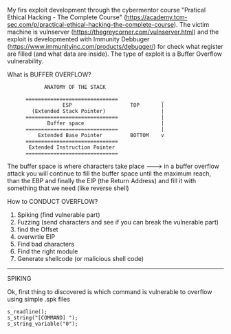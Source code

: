 My firs exploit development through the cybermentor course "Pratical Ethical Hacking - The Complete Course" (https://academy.tcm-sec.com/p/practical-ethical-hacking-the-complete-course).
The victim machine is vulnserver (https://thegreycorner.com/vulnserver.html) and the exploit is developmented with Immunity Debbuger (https://www.immunityinc.com/products/debugger/) for check what register are filled (and what data are inside).
The type of exploit is a Buffer Overflow vulnerability.

What is BUFFER OVERFLOW?


                ANATOMY OF THE STACK 
                                                   
          ==============================              _
                      ESP                   TOP       |    
            (Extended Stack Pointer)                  |
          ==============================              |
                 Buffer space                         |
          ==============================              |
              Extended Base Pointer         BOTTOM    v
          ==============================
           Extended Instruction Pointer
          ==============================


The buffer space is where characters take place ---> in a buffer overflow attack you will continue to fill the buffer space until the maximum reach, than the EBP
and finally the EIP (the Return Address) and fill it with something that we need (like reverse shell)



How to CONDUCT OVERFLOW?

1) Spiking (find vulnerable part)
2) Fuzzing (send characters and see if you can break the vulnerable part)
3) find the Offset
4) overwrtie EIP
5) Find bad characters
6) Find the right module
7) Generate shellcode      (or malicious shell code)

_________
SPIKING

Ok, first thing to discovered is which command is vulnerable to overflow using simple .spk files
```
s_readline();
s_string("[COMMAND] ");
s_string_variable("0");
```
